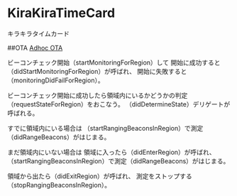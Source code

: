 # KiraKiraTimeCard
キラキラタイムカード

##OTA
[Adhoc OTA](https://raw.github.com/cy-yoshihito-aoki/KiraKiraTimeCard/master/doc/ota/iosota.plist)

ビーコンチェック開始（startMonitoringForRegion）して
開始に成功すると（didStartMonitoringForRegion）が呼ばれ、
開始に失敗すると（monitoringDidFailForRegion）。
 
ビーコンチェック開始に成功したら領域内にいるかどうかの判定（requestStateForRegion）をおこなう。
（didDetermineState）デリゲートが呼ばれる。
 
すでに領域内にいる場合は
（startRangingBeaconsInRegion）で測定（didRangeBeacons）がはじまる。
 
まだ領域内にいない場合は
領域に入ったら（didEnterRegion）が呼ばれ、
（startRangingBeaconsInRegion）で測定（didRangeBeacons）がはじまる。

領域から出たら（didExitRegion）が呼ばれ、
測定をストップする（stopRangingBeaconsInRegion）。
